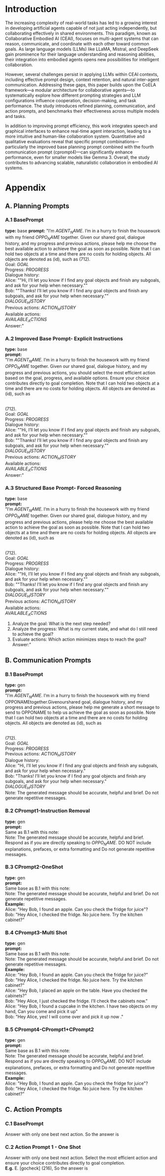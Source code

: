 # Introduction
The increasing complexity of real-world tasks has led to a growing interest in developing artificial agents capable of not just acting independently, but collaborating effectively in shared environments. This paradigm, known as Collaborative Embodied AI (CEAI), focuses on multi-agent systems that can reason, communicate, and coordinate with each other toward common goals. As large language models (LLMs) like LLaMA, Mistral, and DeepSeek gain prominence for their language understanding and reasoning abilities, their integration into embodied agents opens new possibilities for intelligent collaboration.

However, several challenges persist in applying LLMs within CEAI contexts, including effective prompt design, context retention, and natural inter-agent communication. Addressing these gaps, this paper builds upon the CoELA framework—a modular architecture for collaborative agents—to systematically explore how different prompting strategies and LLM configurations influence cooperation, decision-making, and task performance. The study introduces refined planning, communication, and action prompts, and benchmarks their effectiveness across multiple models and tasks.

In addition to improving prompt efficiency, this work integrates speech and graphical interfaces to enhance real-time agent interaction, leading to a more intuitive and human-like collaboration system. Quantitative and qualitative evaluations reveal that specific prompt combinations—particularly the improved base planning prompt combined with the fourth communication prompt (cprompt4)—can significantly enhance performance, even for smaller models like Gemma 3. Overall, the study contributes to advancing scalable, naturalistic collaboration in embodied AI systems.
# Appendix

## A. Planning Prompts

### A.1 BasePrompt

**type:** base
**prompt:**
"I’m $AGENT_NAME$. I’m in a hurry to finish the housework with my friend $OPPO_NAME$ together. Given our shared goal, dialogue history, and my progress and previous actions, please help me choose the best available action to achieve the goal as soon as possible. Note that I can hold two objects at a time and there are no costs for holding objects. All objects are denoted as <name> (id), such as <table> (712).  
Goal: $GOAL$  
Progress: $PROGRESS$  
Dialogue history:  
Alice: ""Hi, I’ll let you know if I find any goal objects and finish any subgoals, and ask for your help when necessary.""  
Bob: ""Thanks! I’ll let you know if I find any goal objects and finish any subgoals, and ask for your help when necessary.""  
$DIALOGUE_HISTORY$  
Previous actions: $ACTION_HISTORY$  
Available actions:  
$AVAILABLE_ACTIONS$  
Answer:"

### A.2 Improved Base Prompt- Explicit Instructions

**type:** base  
**prompt:**  
"I’m $AGENT_NAME$. I’m in a hurry to finish the housework with my friend $OPPO_NAME$ together. Given our shared goal, dialogue history, and my progress and previous actions, you should select the most efficient action based on the goal, progress, and available options. Ensure your choice contributes directly to goal completion. Note that I can hold two objects at a time and there are no costs for holding objects. All objects are denoted as <name> (id), such as <table> (712).  
Goal: $GOAL$  
Progress: $PROGRESS$  
Dialogue history:  
Alice: ""Hi, I’ll let you know if I find any goal objects and finish any subgoals, and ask for your help when necessary.""  
Bob: ""Thanks! I’ll let you know if I find any goal objects and finish any subgoals, and ask for your help when necessary.""  
$DIALOGUE_HISTORY$  
Previous actions: $ACTION_HISTORY$  
Available actions:  
$AVAILABLE_ACTIONS$  
Answer:"

### A.3 Structured Base Prompt- Forced Reasoning

**type:** base  
**prompt:**  
"I’m $AGENT_NAME$. I’m in a hurry to finish the housework with my friend $OPPO_NAME$ together. Given our shared goal, dialogue history, and my progress and previous actions, please help me choose the best available action to achieve the goal as soon as possible. Note that I can hold two objects at a time and there are no costs for holding objects. All objects are denoted as <name> (id), such as <table> (712).  
Goal: $GOAL$  
Progress: $PROGRESS$  
Dialogue history:  
Alice: ""Hi, I’ll let you know if I find any goal objects and finish any subgoals, and ask for your help when necessary.""  
Bob: ""Thanks! I’ll let you know if I find any goal objects and finish any subgoals, and ask for your help when necessary.""  
$DIALOGUE_HISTORY$  
Previous actions: $ACTION_HISTORY$  
Available actions:  
$AVAILABLE_ACTIONS$  
1. Analyze the goal: What is the next step needed?  
2. Analyze the progress: What is my current state, and what do I still need to achieve the goal?  
3. Evaluate actions: Which action minimizes steps to reach the goal?  
Answer:"

## B. Communication Prompts

### B.1 BasePrompt

**type:** gen  
**prompt:**  
"I’m $AGENT_NAME$. I’m in a hurry to finish the housework with my friend OPPONAMEtogether.Givenourshared goal, dialogue history, and my progress and previous actions, please help me generate a short message to send to OPPONAME to help us achieve the goal as soon as possible. Note that I can hold two objects at a time and there are no costs for holding objects. All objects are denoted as <name> (id), such as <table> (712).  
Goal: $GOAL$  
Progress: $PROGRESS$  
Previous actions: $ACTION_HISTORY$  
Dialogue history:  
Alice: "Hi, I’ll let you know if I find any goal objects and finish any subgoals, and ask for your help when necessary."  
Bob: "Thanks! I’ll let you know if I find any goal objects and finish any subgoals, and ask for your help when necessary."  
$DIALOGUE_HISTORY$  
Note: The generated message should be accurate, helpful and brief. Do not generate repetitive messages.

### B.2 CPrompt1-Instruction Removal

**type:** gen  
**prompt:**  
Same as B.1 with this note:  
Note: The generated message should be accurate, helpful and brief. Respond as if you are directly speaking to $OPPO_NAME$. DO NOT include explanations, prefaces, or extra formatting and Do not generate repetitive messages.

### B.3 CPrompt2-OneShot

**type:** gen  
**prompt:**  
Same base as B.1 with this note:  
Note: The generated message should be accurate, helpful and brief. Do not generate repetitive messages.  
**Example:**  
Alice: "Hey Bob, I found an apple. Can you check the fridge for juice"?  
Bob: "Hey Alice, I checked the fridge. No juice here. Try the kitchen cabinet?"

### B.4 CPrompt3-Multi Shot

**type:** gen  
**prompt:**  
Same base as B.1 with this note:  
Note: The generated message should be accurate, helpful and brief. Do not generate repetitive messages.  
**Example:**  
Alice: "Hey Bob, I found an apple. Can you check the fridge for juice?"  
Bob: "Hey Alice, I checked the fridge. No juice here. Try the kitchen cabinet?"  
Alice: "Hey Bob, I placed an apple on the table. Have you checked the cabinets?"  
Bob: "Hey Alice, I just checked the fridge. I’ll check the cabinets now."  
Alice: "Hey Bob, I found a cupcake in the kitchen. I have two objects on my hand, Can you come and pick it up"  
Bob: "Hey Alice, yes! I will come over and pick it up now ."

### B.5 CPrompt4-CPrompt1+CPrompt2

**type:** gen  
**prompt:**  
Same base as B.1 with this note:  
Note: The generated message should be accurate, helpful and brief. Respond as if you are directly speaking to $OPPO_NAME$. DO NOT include explanations, prefaces, or extra formatting and Do not generate repetitive messages.  
**Example:**  
Alice: "Hey Bob, I found an apple. Can you check the fridge for juice"?  
Bob: "Hey Alice, I checked the fridge. No juice here. Try the kitchen cabinet?"

## C. Action Prompts

### C.1 BasePrompt

Answer with only one best next action. So the answer is

### C.2 Action Prompt 1 - One Shot

Answer with only one best next action. Select the most efficient action and ensure your choice contributes directly to goal completion.  
**E.g.** E. [gocheck] <cabinet> (216), So the answer is
